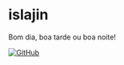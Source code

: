 # islajin

Bom dia, boa tarde ou boa noite!

[![GitHub](https://img.shields.io/badge/GitHub-limegreen?style=for-the-badge&logo=github&logoColor=)](https://github.com/islajin)